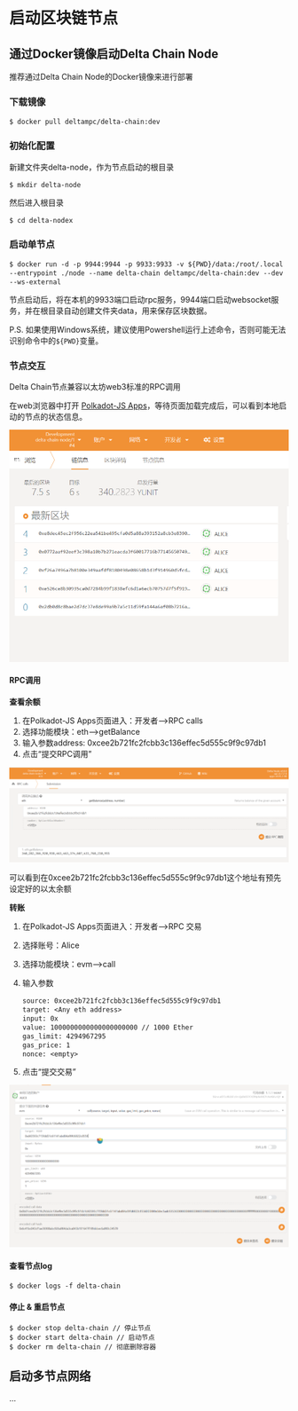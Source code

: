 # 启动区块链节点

## 通过Docker镜像启动Delta Chain Node

推荐通过Delta Chain Node的Docker镜像来进行部署

### 下载镜像

```text
$ docker pull deltampc/delta-chain:dev
```

### 初始化配置

新建文件夹delta-node，作为节点启动的根目录

```
$ mkdir delta-node
```

然后进入根目录

```
$ cd delta-nodex
```

### 启动单节点

```
$ docker run -d -p 9944:9944 -p 9933:9933 -v ${PWD}/data:/root/.local --entrypoint ./node --name delta-chain deltampc/delta-chain:dev --dev --ws-external
```

节点启动后，将在本机的9933端口启动rpc服务，9944端口启动websocket服务，并在根目录自动创建文件夹data，用来保存区块数据。

P.S. 如果使用Windows系统，建议使用Powershell运行上述命令，否则可能无法识别命令中的`${PWD}`变量。

### 节点交互

Delta Chain节点兼容以太坊web3标准的RPC调用

在web浏览器中打开 [Polkadot-JS Apps](https://polkadot.js.org/apps/?rpc=ws%3A%2F%2F127.0.0.1%3A9944#/explorer)，等待页面加载完成后，可以看到本地启动的节点的状态信息。

![](../.gitbook/assets/deltachain-polkadot-info.png)



#### RPC调用

**查看余额**

1. 在Polkadot-JS Apps页面进入：开发者-->RPC calls
2. 选择功能模块：eth-->getBalance
3. 输入参数address: 0xcee2b721fc2fcbb3c136effec5d555c9f9c97db1
4. 点击“提交RPC调用”

![](../.gitbook/assets/delta-chain-getBalance.png)

可以看到在0xcee2b721fc2fcbb3c136effec5d555c9f9c97db1这个地址有预先设定好的以太余额

**转账**

1. 在Polkadot-JS Apps页面进入：开发者-->RPC 交易

2. 选择账号：Alice

3. 选择功能模块：evm-->call

4. 输入参数

   ```
   source: 0xcee2b721fc2fcbb3c136effec5d555c9f9c97db1
   target: <Any eth address>
   input: 0x
   value: 1000000000000000000000 // 1000 Ether
   gas_limit: 4294967295
   gas_price: 1
   nonce: <empty>
   ```

5. 点击“提交交易”

![](../.gitbook/assets/detachain-transfer.png)



#### 查看节点log

```
$ docker logs -f delta-chain
```



#### 停止 & 重启节点

```
$ docker stop delta-chain // 停止节点
$ docker start delta-chain // 启动节点
$ docker rm delta-chain // 彻底删除容器
```



## 启动多节点网络

...
